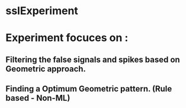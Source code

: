 # sslExperiment

# Experiment focuces on :

## Filtering the false signals and spikes based on Geometric approach.
## Finding a Optimum Geometric pattern. (Rule based - Non-ML)

